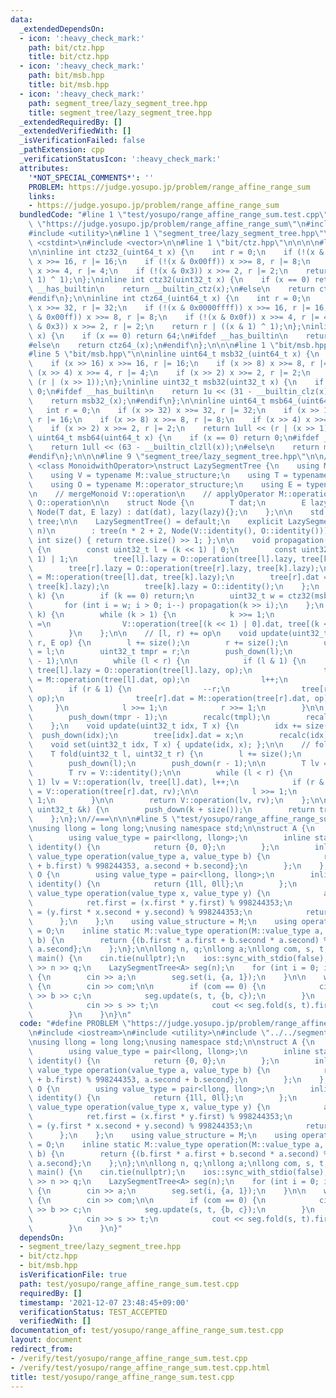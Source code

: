 ```yaml
---
data:
  _extendedDependsOn:
  - icon: ':heavy_check_mark:'
    path: bit/ctz.hpp
    title: bit/ctz.hpp
  - icon: ':heavy_check_mark:'
    path: bit/msb.hpp
    title: bit/msb.hpp
  - icon: ':heavy_check_mark:'
    path: segment_tree/lazy_segment_tree.hpp
    title: segment_tree/lazy_segment_tree.hpp
  _extendedRequiredBy: []
  _extendedVerifiedWith: []
  _isVerificationFailed: false
  _pathExtension: cpp
  _verificationStatusIcon: ':heavy_check_mark:'
  attributes:
    '*NOT_SPECIAL_COMMENTS*': ''
    PROBLEM: https://judge.yosupo.jp/problem/range_affine_range_sum
    links:
    - https://judge.yosupo.jp/problem/range_affine_range_sum
  bundledCode: "#line 1 \"test/yosupo/range_affine_range_sum.test.cpp\"\n#define PROBLEM\
    \ \"https://judge.yosupo.jp/problem/range_affine_range_sum\"\n#include <iostream>\n\
    #include <utility>\n#line 1 \"segment_tree/lazy_segment_tree.hpp\"\n\n\n\n#include\
    \ <cstdint>\n#include <vector>\n\n#line 1 \"bit/ctz.hpp\"\n\n\n\n#line 5 \"bit/ctz.hpp\"\
    \n\ninline int ctz32_(uint64_t x) {\n    int r = 0;\n    if (!(x & 0x0000ffff))\
    \ x >>= 16, r |= 16;\n    if (!(x & 0x00ff)) x >>= 8, r |= 8;\n    if (!(x & 0x0f))\
    \ x >>= 4, r |= 4;\n    if (!(x & 0x3)) x >>= 2, r |= 2;\n    return r | ((x &\
    \ 1) ^ 1);\n};\ninline int ctz32(uint32_t x) {\n    if (x == 0) return 32;\n#ifdef\
    \ __has_builtin\n    return __builtin_ctz(x);\n#else\n    return ctz32_(x);\n\
    #endif\n};\n\ninline int ctz64_(uint64_t x) {\n    int r = 0;\n    if (!(x & 0x00000000ffffffff))\
    \ x >>= 32, r |= 32;\n    if (!(x & 0x0000ffff)) x >>= 16, r |= 16;\n    if (!(x\
    \ & 0x00ff)) x >>= 8, r |= 8;\n    if (!(x & 0x0f)) x >>= 4, r |= 4;\n    if (!(x\
    \ & 0x3)) x >>= 2, r |= 2;\n    return r | ((x & 1) ^ 1);\n};\ninline int ctz64(uint64_t\
    \ x) {\n    if (x == 0) return 64;\n#ifdef __has_builtin\n    return __builtin_ctzll(x);\n\
    #else\n    return ctz64_(x);\n#endif\n};\n\n\n#line 1 \"bit/msb.hpp\"\n\n\n\n\
    #line 5 \"bit/msb.hpp\"\n\ninline uint64_t msb32_(uint64_t x) {\n    int r = 0;\n\
    \    if (x >> 16) x >>= 16, r |= 16;\n    if (x >> 8) x >>= 8, r |= 8;\n    if\
    \ (x >> 4) x >>= 4, r |= 4;\n    if (x >> 2) x >>= 2, r |= 2;\n    return 1u <<\
    \ (r | (x >> 1));\n};\ninline uint32_t msb32(uint32_t x) {\n    if (x == 0) return\
    \ 0;\n#ifdef __has_builtin\n    return 1u << (31 - __builtin_clz(x));\n#else\n\
    \    return msb32_(x);\n#endif\n};\n\ninline uint64_t msb64_(uint64_t x) {\n \
    \   int r = 0;\n    if (x >> 32) x >>= 32, r |= 32;\n    if (x >> 16) x >>= 16,\
    \ r |= 16;\n    if (x >> 8) x >>= 8, r |= 8;\n    if (x >> 4) x >>= 4, r |= 4;\n\
    \    if (x >> 2) x >>= 2, r |= 2;\n    return 1ull << (r | (x >> 1));\n};\ninline\
    \ uint64_t msb64(uint64_t x) {\n    if (x == 0) return 0;\n#ifdef __has_builtin\n\
    \    return 1ull << (63 - __builtin_clzll(x));\n#else\n    return msb64_(x);\n\
    #endif\n};\n\n\n#line 9 \"segment_tree/lazy_segment_tree.hpp\"\n\n//===\ntemplate\
    \ <class MonoidwithOperator>\nstruct LazySegmentTree {\n    using M = MonoidwithOperator;\n\
    \    using V = typename M::value_structure;\n    using T = typename V::value_type;\n\
    \    using O = typename M::operator_structure;\n    using E = typename O::value_type;\n\
    \n    // mergeMonoid V::operation\n    // applyOperator M::operation\n    // mergeOperator\
    \ O::operation\n\n    struct Node {\n        T dat;\n        E lazy;\n       \
    \ Node(T dat, E lazy) : dat(dat), lazy(lazy){};\n    };\n\n    std::vector<Node>\
    \ tree;\n\n    LazySegmentTree() = default;\n    explicit LazySegmentTree(uint32_t\
    \ n)\n        : tree(n * 2 + 2, Node(V::identity(), O::identity())){};\n\n   \
    \ int size() { return tree.size() >> 1; };\n\n    void propagation(uint32_t k)\
    \ {\n        const uint32_t l = (k << 1) | 0;\n        const uint32_t r = (k <<\
    \ 1) | 1;\n        tree[l].lazy = O::operation(tree[l].lazy, tree[k].lazy);\n\
    \        tree[r].lazy = O::operation(tree[r].lazy, tree[k].lazy);\n        tree[l].dat\
    \ = M::operation(tree[l].dat, tree[k].lazy);\n        tree[r].dat = M::operation(tree[r].dat,\
    \ tree[k].lazy);\n        tree[k].lazy = O::identity();\n    };\n    void push_down(uint32_t\
    \ k) {\n        if (k == 0) return;\n        uint32_t w = ctz32(msb32(k));\n \
    \       for (int i = w; i > 0; i--) propagation(k >> i);\n    };\n    void recalc(uint32_t\
    \ k) {\n        while (k > 1) {\n            k >>= 1;\n            tree[k].dat\
    \ =\n                V::operation(tree[(k << 1) | 0].dat, tree[(k << 1) | 1].dat);\n\
    \        }\n    };\n\n    // [l, r) += op\n    void update(uint32_t l, uint32_t\
    \ r, E op) {\n        l += size();\n        r += size();\n        uint32_t tmpl\
    \ = l;\n        uint32_t tmpr = r;\n        push_down(l);\n        push_down(r\
    \ - 1);\n\n        while (l < r) {\n            if (l & 1) {\n               \
    \ tree[l].lazy = O::operation(tree[l].lazy, op);\n                tree[l].dat\
    \ = M::operation(tree[l].dat, op);\n                l++;\n            }\n    \
    \        if (r & 1) {\n                --r;\n                tree[r].lazy = O::operation(tree[r].lazy,\
    \ op);\n                tree[r].dat = M::operation(tree[r].dat, op);\n       \
    \     }\n            l >>= 1;\n            r >>= 1;\n        }\n\n        push_down(tmpl);\n\
    \        push_down(tmpr - 1);\n        recalc(tmpl);\n        recalc(tmpr - 1);\n\
    \    };\n    void update(uint32_t idx, T x) {\n        idx += size();\n      \
    \  push_down(idx);\n        tree[idx].dat = x;\n        recalc(idx);\n    };\n\
    \    void set(uint32_t idx, T x) { update(idx, x); };\n\n    // foldl[l, r)\n\
    \    T fold(uint32_t l, uint32_t r) {\n        l += size();\n        r += size();\n\
    \        push_down(l);\n        push_down(r - 1);\n\n        T lv = V::identity();\n\
    \        T rv = V::identity();\n\n        while (l < r) {\n            if (l &\
    \ 1) lv = V::operation(lv, tree[l].dat), l++;\n            if (r & 1) --r, rv\
    \ = V::operation(tree[r].dat, rv);\n\n            l >>= 1;\n            r >>=\
    \ 1;\n        }\n\n        return V::operation(lv, rv);\n    };\n\n    T operator[](const\
    \ uint32_t &k) {\n        push_down(k + size());\n        return tree[k + size()].dat;\n\
    \    };\n};\n//===\n\n\n#line 5 \"test/yosupo/range_affine_range_sum.test.cpp\"\
    \nusing llong = long long;\nusing namespace std;\n\nstruct A {\n    struct M {\n\
    \        using value_type = pair<llong, llong>;\n        inline static value_type\
    \ identity() {\n            return {0, 0};\n        };\n        inline static\
    \ value_type operation(value_type a, value_type b) {\n            return {(a.first\
    \ + b.first) % 998244353, a.second + b.second};\n        };\n    };\n    struct\
    \ O {\n        using value_type = pair<llong, llong>;\n        inline static value_type\
    \ identity() {\n            return {1ll, 0ll};\n        };\n        inline static\
    \ value_type operation(value_type x, value_type y) {\n            auto ret = identity();\n\
    \            ret.first = (x.first * y.first) % 998244353;\n            ret.second\
    \ = (y.first * x.second + y.second) % 998244353;\n            return ret;\n  \
    \      };\n    };\n    using value_structure = M;\n    using operator_structure\
    \ = O;\n    inline static M::value_type operation(M::value_type a, O::value_type\
    \ b) {\n        return {(b.first * a.first + b.second * a.second) % 998244353,\
    \ a.second};\n    };\n};\n\nllong n, q;\nllong a;\nllong com, s, t, b, c;\nint\
    \ main() {\n    cin.tie(nullptr);\n    ios::sync_with_stdio(false);\n\n    cin\
    \ >> n >> q;\n    LazySegmentTree<A> seg(n);\n    for (int i = 0; i < n; i++)\
    \ {\n        cin >> a;\n        seg.set(i, {a, 1});\n    }\n\n    while (q--)\
    \ {\n        cin >> com;\n\n        if (com == 0) {\n            cin >> s >> t\
    \ >> b >> c;\n            seg.update(s, t, {b, c});\n        }\n        else {\n\
    \            cin >> s >> t;\n            cout << seg.fold(s, t).first << '\\n';\n\
    \        }\n    }\n}\n"
  code: "#define PROBLEM \"https://judge.yosupo.jp/problem/range_affine_range_sum\"\
    \n#include <iostream>\n#include <utility>\n#include \"../../segment_tree/lazy_segment_tree.hpp\"\
    \nusing llong = long long;\nusing namespace std;\n\nstruct A {\n    struct M {\n\
    \        using value_type = pair<llong, llong>;\n        inline static value_type\
    \ identity() {\n            return {0, 0};\n        };\n        inline static\
    \ value_type operation(value_type a, value_type b) {\n            return {(a.first\
    \ + b.first) % 998244353, a.second + b.second};\n        };\n    };\n    struct\
    \ O {\n        using value_type = pair<llong, llong>;\n        inline static value_type\
    \ identity() {\n            return {1ll, 0ll};\n        };\n        inline static\
    \ value_type operation(value_type x, value_type y) {\n            auto ret = identity();\n\
    \            ret.first = (x.first * y.first) % 998244353;\n            ret.second\
    \ = (y.first * x.second + y.second) % 998244353;\n            return ret;\n  \
    \      };\n    };\n    using value_structure = M;\n    using operator_structure\
    \ = O;\n    inline static M::value_type operation(M::value_type a, O::value_type\
    \ b) {\n        return {(b.first * a.first + b.second * a.second) % 998244353,\
    \ a.second};\n    };\n};\n\nllong n, q;\nllong a;\nllong com, s, t, b, c;\nint\
    \ main() {\n    cin.tie(nullptr);\n    ios::sync_with_stdio(false);\n\n    cin\
    \ >> n >> q;\n    LazySegmentTree<A> seg(n);\n    for (int i = 0; i < n; i++)\
    \ {\n        cin >> a;\n        seg.set(i, {a, 1});\n    }\n\n    while (q--)\
    \ {\n        cin >> com;\n\n        if (com == 0) {\n            cin >> s >> t\
    \ >> b >> c;\n            seg.update(s, t, {b, c});\n        }\n        else {\n\
    \            cin >> s >> t;\n            cout << seg.fold(s, t).first << '\\n';\n\
    \        }\n    }\n}"
  dependsOn:
  - segment_tree/lazy_segment_tree.hpp
  - bit/ctz.hpp
  - bit/msb.hpp
  isVerificationFile: true
  path: test/yosupo/range_affine_range_sum.test.cpp
  requiredBy: []
  timestamp: '2021-12-07 23:48:45+09:00'
  verificationStatus: TEST_ACCEPTED
  verifiedWith: []
documentation_of: test/yosupo/range_affine_range_sum.test.cpp
layout: document
redirect_from:
- /verify/test/yosupo/range_affine_range_sum.test.cpp
- /verify/test/yosupo/range_affine_range_sum.test.cpp.html
title: test/yosupo/range_affine_range_sum.test.cpp
---
```

